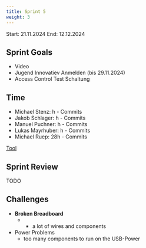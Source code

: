 ```yaml
---
title: Sprint 5
weight: 3
---
```


<title>{{.Title}}</title>

Start: 21.11.2024
End: 12.12.2024

## Sprint Goals
- Video
- Jugend Innovatiev Anmelden (bis 29.11.2024)
- Access Control Test Schaltung

## Time
- Michael Stenz: h - Commits
- Jakob Schlager: h - Commits
- Manuel Puchner: h - Commits
- Lukas Mayrhuber: h - Commits
- Michael Ruep: 28h - Commits
  
[Tool](https://timetracking.websters.at)

## Sprint Review
TODO


## Challenges
- **Broken Breadboard**
  - + a lot of wires and components
- Power Problems
  - too many components to run on the USB-Power
